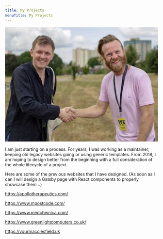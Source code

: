 ```yaml
---
title: My Projects
menuTitle: My Projects
---
```

![Happy Customer](./me-n-paul.jpg)

I am just starting on a process. For years, I was working as a maintainer, keeping old legacy websites going or using generic templates. From 2018, I am hoping to design better from the beginning with a full consideration of the whole lifecycle of a project.

Here are some of the previous websites that I have designed. (As soon as I can I will design a Gatsby page with React components to properly showcase them...)

https://apollotherapeutics.com/

https://www.mpostcode.com/

https://www.medchemica.com/

https://www.greenlightcomputers.co.uk/

https://yourmacclesfield.uk

